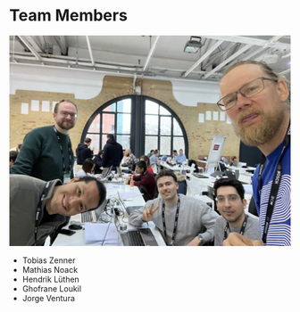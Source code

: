 # Team Members

![The Team Photo](images/team.jpg)

* Tobias Zenner
* Mathias Noack
* Hendrik Lüthen
* Ghofrane Loukil
* Jorge Ventura
